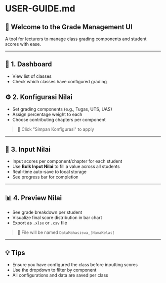 # USER-GUIDE.md

## 👋 Welcome to the Grade Management UI

A tool for lecturers to manage class grading components and student scores with ease.

---

## 📌 1. Dashboard

- View list of classes
- Check which classes have configured grading

## ⚙️ 2. Konfigurasi Nilai

- Set grading components (e.g., Tugas, UTS, UAS)
- Assign percentage weight to each
- Choose contributing chapters per component

> 💾 Click "Simpan Konfigurasi" to apply

---

## 📝 3. Input Nilai

- Input scores per component/chapter for each student
- Use **Bulk Input Nilai** to fill a value across all students
- Real-time auto-save to local storage
- See progress bar for completion

---

## 📊 4. Preview Nilai

- See grade breakdown per student
- Visualize final score distribution in bar chart
- Export as `.xlsx` or `.csv` file

> 📁 File will be named `DataMahasiswa_[NamaKelas]`

---

## 💡 Tips

- Ensure you have configured the class before inputting scores
- Use the dropdown to filter by component
- All configurations and data are saved per class
